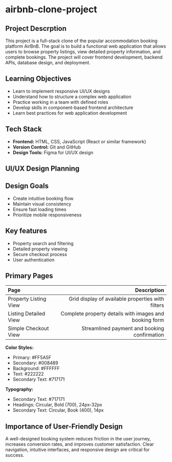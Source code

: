 # airbnb-clone-project

## Project Descrption

This project is a full-stack clone of the popular accommodation booking platform AirBnB. The goal is to build a functional web application that allows users to browse property listings, view detailed property information, and complete bookings. The project will cover frontend development, backend APIs, database design, and deployment.

## Learning Objectives

- Learn to implement responsive UI/UX designs
- Understand how to structure a complex web application
- Practice working in a team with defined roles
- Develop skills in component-based frontend architecture
- Learn best practices for web application development

## Tech Stack

- **Frontend:** HTML, CSS, JavaScript (React or similar framework)
- **Version Control:** Git and GitHub
- **Design Tools:** Figma for UI/UX design

## UI/UX Design Planning

## Design Goals

- Create intuitive booking flow
- Maintain visual consistency
- Ensure fast loading times
- Prioritize mobile responsiveness

## Key features

- Property search and filtering
- Detailed property viewing
- Secure checkout process
- User authentication

## Primary Pages

| Page                  |                                            Description |
| :-------------------- | -----------------------------------------------------: |
| Property Listing View |      Grid display of available properties with filters |
| Listing Detailed View | Complete property details with images and booking form |
| Simple Checkout View  |           Streamlined payment and booking confirmation |

**Color Styles:**

- Primary: #FF5A5F
- Secondary: #008489
- Background: #FFFFFF
- Text: #222222
- Secondary Text: #717171

**Typography:**

- Secondary Text: #717171
- Headings: Circular, Bold (700), 24px-32px
- Secondary Text: Circular, Book (400), 14px

## Importance of User-Friendly Design

A well-designed booking system reduces friction in the user journey, increases conversion rates, and improves customer satisfaction. Clear navigation, intuitive interfaces, and responsive design are critical for success.
